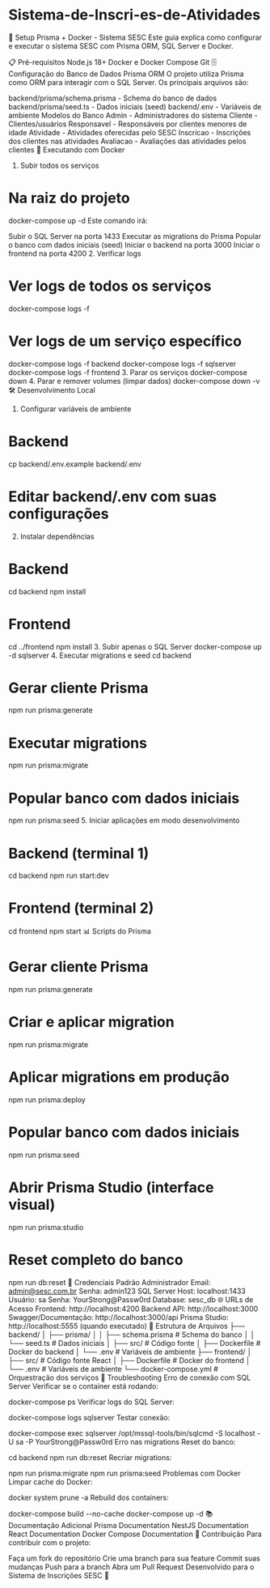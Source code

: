 # Sistema-de-Inscri-es-de-Atividades

🚀 Setup Prisma + Docker - Sistema SESC
Este guia explica como configurar e executar o sistema SESC com Prisma ORM, SQL Server e Docker.

📋 Pré-requisitos
Node.js 18+
Docker e Docker Compose
Git
🗄️ Configuração do Banco de Dados
Prisma ORM
O projeto utiliza Prisma como ORM para interagir com o SQL Server. Os principais arquivos são:

backend/prisma/schema.prisma - Schema do banco de dados
backend/prisma/seed.ts - Dados iniciais (seed)
backend/.env - Variáveis de ambiente
Modelos do Banco
Admin - Administradores do sistema
Cliente - Clientes/usuários
Responsavel - Responsáveis por clientes menores de idade
Atividade - Atividades oferecidas pelo SESC
Inscricao - Inscrições dos clientes nas atividades
Avaliacao - Avaliações das atividades pelos clientes
🐳 Executando com Docker
1. Subir todos os serviços
# Na raiz do projeto
docker-compose up -d
Este comando irá:

Subir o SQL Server na porta 1433
Executar as migrations do Prisma
Popular o banco com dados iniciais (seed)
Iniciar o backend na porta 3000
Iniciar o frontend na porta 4200
2. Verificar logs
# Ver logs de todos os serviços
docker-compose logs -f

# Ver logs de um serviço específico
docker-compose logs -f backend
docker-compose logs -f sqlserver
docker-compose logs -f frontend
3. Parar os serviços
docker-compose down
4. Parar e remover volumes (limpar dados)
docker-compose down -v
🛠️ Desenvolvimento Local
1. Configurar variáveis de ambiente
# Backend
cp backend/.env.example backend/.env
# Editar backend/.env com suas configurações
2. Instalar dependências
# Backend
cd backend
npm install

# Frontend
cd ../frontend
npm install
3. Subir apenas o SQL Server
docker-compose up -d sqlserver
4. Executar migrations e seed
cd backend

# Gerar cliente Prisma
npm run prisma:generate

# Executar migrations
npm run prisma:migrate

# Popular banco com dados iniciais
npm run prisma:seed
5. Iniciar aplicações em modo desenvolvimento
# Backend (terminal 1)
cd backend
npm run start:dev

# Frontend (terminal 2)
cd frontend
npm start
📊 Scripts do Prisma
# Gerar cliente Prisma
npm run prisma:generate

# Criar e aplicar migration
npm run prisma:migrate

# Aplicar migrations em produção
npm run prisma:deploy

# Popular banco com dados iniciais
npm run prisma:seed

# Abrir Prisma Studio (interface visual)
npm run prisma:studio

# Reset completo do banco
npm run db:reset
🔑 Credenciais Padrão
Administrador
Email: admin@sesc.com.br
Senha: admin123
SQL Server
Host: localhost:1433
Usuário: sa
Senha: YourStrong@Passw0rd
Database: sesc_db
🌐 URLs de Acesso
Frontend: http://localhost:4200
Backend API: http://localhost:3000
Swagger/Documentação: http://localhost:3000/api
Prisma Studio: http://localhost:5555 (quando executado)
📁 Estrutura de Arquivos
├── backend/
│   ├── prisma/
│   │   ├── schema.prisma      # Schema do banco
│   │   └── seed.ts           # Dados iniciais
│   ├── src/                  # Código fonte
│   ├── Dockerfile           # Docker do backend
│   └── .env                 # Variáveis de ambiente
├── frontend/
│   ├── src/                 # Código fonte React
│   ├── Dockerfile          # Docker do frontend
│   └── .env                # Variáveis de ambiente
└── docker-compose.yml      # Orquestração dos serviços
🔧 Troubleshooting
Erro de conexão com SQL Server
Verificar se o container está rodando:

docker-compose ps
Verificar logs do SQL Server:

docker-compose logs sqlserver
Testar conexão:

docker-compose exec sqlserver /opt/mssql-tools/bin/sqlcmd -S localhost -U sa -P YourStrong@Passw0rd
Erro nas migrations
Reset do banco:

cd backend
npm run db:reset
Recriar migrations:

npm run prisma:migrate
npm run prisma:seed
Problemas com Docker
Limpar cache do Docker:

docker system prune -a
Rebuild dos containers:

docker-compose build --no-cache
docker-compose up -d
📚 Documentação Adicional
Prisma Documentation
NestJS Documentation
React Documentation
Docker Compose Documentation
🤝 Contribuição
Para contribuir com o projeto:

Faça um fork do repositório
Crie uma branch para sua feature
Commit suas mudanças
Push para a branch
Abra um Pull Request
Desenvolvido para o Sistema de Inscrições SESC 🏢
